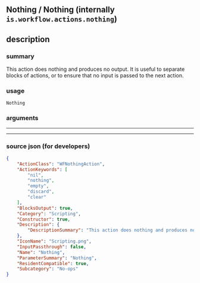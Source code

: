 
## Nothing / Nothing (internally `is.workflow.actions.nothing`)


## description

### summary

This action does nothing and produces no output. It is useful to separate blocks of actions, or to ensure that no input is passed to the next action.


### usage
```
Nothing 
```

### arguments

---



---

### source json (for developers)

```json
{
	"ActionClass": "WFNothingAction",
	"ActionKeywords": [
		"nil",
		"nothing",
		"empty",
		"discard",
		"clear"
	],
	"BlocksOutput": true,
	"Category": "Scripting",
	"Constructor": true,
	"Description": {
		"DescriptionSummary": "This action does nothing and produces no output. It is useful to separate blocks of actions, or to ensure that no input is passed to the next action."
	},
	"IconName": "Scripting.png",
	"InputPassthrough": false,
	"Name": "Nothing",
	"ParameterSummary": "Nothing",
	"ResidentCompatible": true,
	"Subcategory": "No-ops"
}
```
